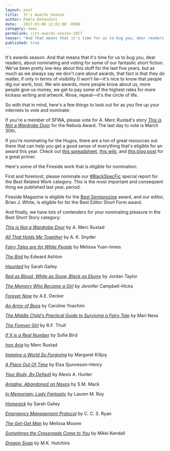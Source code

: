 ```yaml
---
layout: post
title:  It's Awards Season
author: Pablo Defendini
date:   2017-03-08 12:01:00 -0500
category: news
permalink: /its-awards-season-2017
teaser: "And that means that it's time for us to bug you, dear readers, about nominating and voting for some of our fantastic short fiction."
published: true
---
```


It's awards season. And that means that it's time for us to bug you, dear readers, about nominating and voting for some of our fantastic short fiction. We've been pretty low-key about this stuff for the last five years, but as much as we always say we don't care about awards, that fact is that they _do_ matter, if only in terms of visibility (I won't lie—it's nice to know that people dig our work, too). We win awards, more people know about us, more people give us money, we get to pay some of the highest rates for more kickass writing and artwork. Rinse, repeat—it's the circle of life. 

So with that in mind, here's a few things to look out for as you fire up your internets to vote and nominate:

If you're a member of SFWA, please vote for A. Merc Rustad's story [_This is Not a Wardrobe Door_](http://firesidefiction.com/issue29/chapter/this-is-not-a-wardrobe-door/) for the Nebula Award. The last day to vote is March 30th.

If you're nominating for the Hugos, there are a ton of great resources out there that can help you get a good sense of everything that's eligible for an award this year. Check out [this spreadsheet](http://bit.ly/hugoaward2017), [this wiki](http://hugonoms2017.wikia.com), and [this blog post](http://www.acwise.net/?p=2288) for a great primer.

Here's some of the Fireside work that is eligible for nomination:

First and foremost, please nominate our [\#BlackSpecFic](https://medium.com/fireside-fiction-company/blackspecfic-571c00033717#.f4dfesxrx) special report for the Best Related Work category. This is the most important and consequent thing we published last year, period.

Fireside Magazine is eligible for the [Best Semiprozine](http://semiprozine.org/semiprozine-directory/) award, and our editor, Brian J. White, is eligible for for the Best Editor Short Form award.

And finally, we have lots of contenders for your nominating pleasure in the Best Short Story category:

[_This is Not a Wardrobe Door_](http://firesidefiction.com/issue29/chapter/this-is-not-a-wardrobe-door/) by A. Merc Rustad

[_All That Holds Me Together_](http://firesidefiction.com/issue29/chapter/all-that-holds-me-together/) by A. K. Snyder

[_Fairy Tales are for White People_](http://firesidefiction.com/issue30/chapter/fairy-tales-are-for-white-people/) by Melissa Yuan-Innes

[_The Bird_](http://firesidefiction.com/issue31/chapter/the-bird/) by Edward Ashton

[_Haunted_](http://firesidefiction.com/issue31/chapter/haunted/) by Sarah Gailey

[_Red as Blood, White as Snow, Black as Ebony_](http://firesidefiction.com/red-as-blood-white-as-snow-black-as-ebony/) by Jordan Taylor

[_The Memory Who Became a Girl_](http://firesidefiction.com/issue32/chapter/the-memory-who-became-a-girl/) by Jennifer Campbell-Hicks

[_Forever Now_](http://firesidefiction.com/issue32/chapter/forever-now/) by A.E. Decker

[_An Army of Bees_](http://firesidefiction.com/issue33/chapter/an-army-of-bees/) by Caroline Yoachim

[_The Middle Child's Practical Guide to Surviving a Fairy Tale_](http://firesidefiction.com/issue33/chapter/the-middle-childs-practical-guide-to-surviving-a-fairy-tale/) by Mari Ness

[_The Forever Girl_](http://firesidefiction.com/issue33/chapter/the-forever-girl/) by R.F. Thull

[_If X is a Real Number_](http://firesidefiction.com/issue33/chapter/if-x-is-a-real-number/) by Sofie Bird

[_Iron Aria_](http://firesidefiction.com/issue34/chapter/iron-aria/) by Merc Rustad

[_Imagine a World So Forgiving_](http://firesidefiction.com/issue34/chapter/imagine-a-world-so-forgiving/) by Margaret Killjoy

[_A Place Out Of Time_](http://firesidefiction.com/issue34/chapter/a-place-out-of-time/) by Elsa Sjunneson-Henry

[_Your Body, By Default_](http://firesidefiction.com/issue35/chapter/your-body-by-default/) by Alexis A. Hunter

[_Ariadne, Abandoned on Naxos_](http://firesidefiction.com/issue35/chapter/ariadne-abandoned-on-naxos/) by S.M. Mack

[_In Memoriam: Lady Fantastic_](http://firesidefiction.com/issue35/chapter/27/) by Lauren M. Roy

[_Homesick_](http://firesidefiction.com/issue36/chapter/homesick/) by Sarah Gailey

[_Emergency Management Protocol_](http://firesidefiction.com/issue36/chapter/emergency-management-protocol/) by C. C. S. Ryan

[_The Get-Get Man_](http://firesidefiction.com/issue37/chapter/the-get-get-man/) by Melissa Moorer

[_Sometimes the Crossroads Come to You_](http://firesidefiction.com/issue38/chapter/23/) by Mikki Kendall

[_Dragon Soap_](http://firesidefiction.com/issue38/chapter/25/) by M.K. Hutchins

